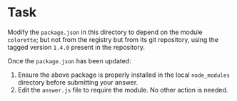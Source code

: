 # Task

Modify the `package.json` in this directory to depend on the module `colorette`; but not from the registry but from its git repository, using the tagged version `1.4.0` present in the repository.

Once the `package.json` has been updated:

1. Ensure the above package is properly installed in the local `node_modules` directory before submitting your answer.
2. Edit the `answer.js` file to require the module. No other action is needed.
